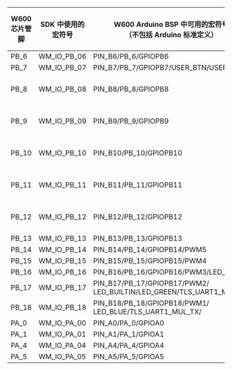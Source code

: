 | W600 芯片管脚 | SDK 中使用的宏符号 | W600 Arduino BSP 中可用的宏符号 <br>（不包括 Arduino 标准定义） | Arduino 定义的接口  | Arduino 官方示例引用方法 |
| ------------- | ------------------ | ------------------------------------------------------------ | ------------------- | ------------------------ |
| PB_6          | WM_IO_PB_06        | PIN_B6/PB_6/GPIOPB6                                          | D0                  | 0                        |
| PB_7          | WM_IO_PB_07        | PIN_B7/PB_7/GPIOPB7/USER_BTN/USER/SW2                        | D1                  | 1                        |
| PB_8          | WM_IO_PB_08        | PIN_B8/PB_8/GPIOPB8                                          | A0(W600 芯片不支持) | 0                        |
| PB_9          | WM_IO_PB_09        | PIN_B9/PB_9/GPIOPB9                                          | A1(W600 芯片不支持) | 1                        |
| PB_10         | WM_IO_PB_10        | PIN_B10/PB_10/GPIOPB10                                       | A2(W600 芯片不支持) | 2                        |
| PB_11         | WM_IO_PB_11        | PIN_B11/PB_11/GPIOPB11                                       | A3(W600 芯片不支持) | 3                        |
| PB_12         | WM_IO_PB_12        | PIN_B12/PB_12/GPIOPB12                                       | A4(W600 芯片不支持) | 4                        |
| PB_13         | WM_IO_PB_13        | PIN_B13/PB_13/GPIOPB13                                       | D17                 | 17                       |
| PB_14         | WM_IO_PB_14        | PIN_B14/PB_14/GPIOPB14/PWM5                                  | D16                 | 16                       |
| PB_15         | WM_IO_PB_15        | PIN_B15/PB_15/GPIOPB15/PWM4                                  | D10                 | 10                       |
| PB_16         | WM_IO_PB_16        | PIN_B16/PB_16/GPIOPB16/PWM3/LED_RED                          | D13                 | 13                       |
| PB_17         | WM_IO_PB_17        | PIN_B17/PB_17/GPIOPB17/PWM2/<br/>LED_BUILTIN/LED_GREEN/TLS_UART1_MUL_RX | D12                 | 12                       |
| PB_18         | WM_IO_PB_18        | PIN_B18/PB_18/GPIOPB18/PWM1/<br/>LED_BLUE/TLS_UART1_MUL_TX/  | D11                 | 11                       |
| PA_0          | WM_IO_PA_00        | PIN_A0/PA_0/GPIOA0                                           |                     |                          |
| PA_1          | WM_IO_PA_01        | PIN_A1/PA_1/GPIOA1                                           | D3                  | 3                        |
| PA_4          | WM_IO_PA_04        | PIN_A4/PA_4/GPIOA4                                           | D4                  | 4                        |
| PA_5          | WM_IO_PA_05        | PIN_A5/PA_5/GPIOA5                                           | D5                  | 5                        |